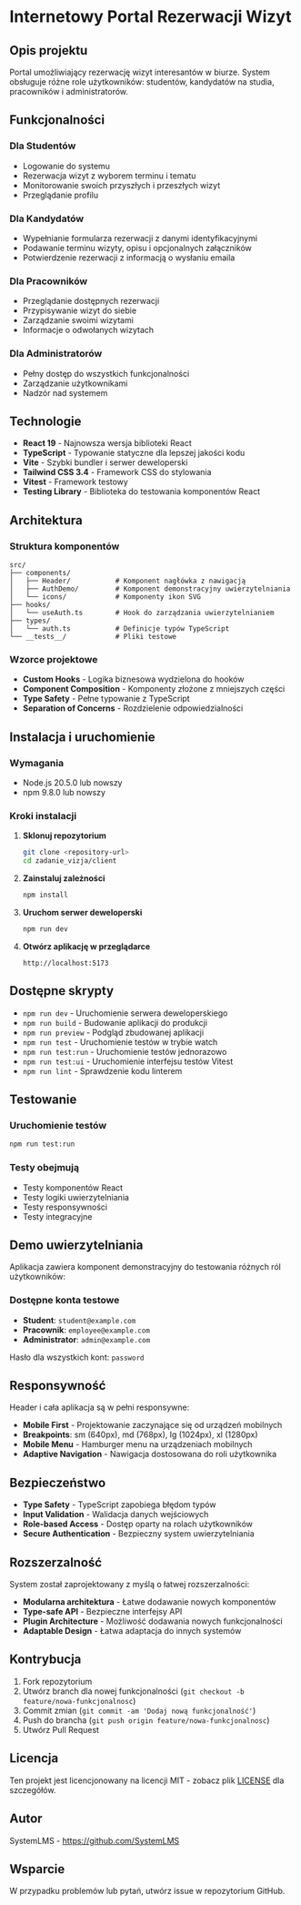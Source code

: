 # Internetowy Portal Rezerwacji Wizyt

## Opis projektu

Portal umożliwiający rezerwację wizyt interesantów w biurze. System obsługuje różne role użytkowników: studentów, kandydatów na studia, pracowników i administratorów.

## Funkcjonalności

### Dla Studentów
- Logowanie do systemu
- Rezerwacja wizyt z wyborem terminu i tematu
- Monitorowanie swoich przyszłych i przeszłych wizyt
- Przeglądanie profilu

### Dla Kandydatów
- Wypełnianie formularza rezerwacji z danymi identyfikacyjnymi
- Podawanie terminu wizyty, opisu i opcjonalnych załączników
- Potwierdzenie rezerwacji z informacją o wysłaniu emaila

### Dla Pracowników
- Przeglądanie dostępnych rezerwacji
- Przypisywanie wizyt do siebie
- Zarządzanie swoimi wizytami
- Informacje o odwołanych wizytach

### Dla Administratorów
- Pełny dostęp do wszystkich funkcjonalności
- Zarządzanie użytkownikami
- Nadzór nad systemem

## Technologie

- **React 19** - Najnowsza wersja biblioteki React
- **TypeScript** - Typowanie statyczne dla lepszej jakości kodu
- **Vite** - Szybki bundler i serwer deweloperski
- **Tailwind CSS 3.4** - Framework CSS do stylowania
- **Vitest** - Framework testowy
- **Testing Library** - Biblioteka do testowania komponentów React

## Architektura

### Struktura komponentów
```
src/
├── components/
│   ├── Header/           # Komponent nagłówka z nawigacją
│   ├── AuthDemo/         # Komponent demonstracyjny uwierzytelniania
│   └── icons/            # Komponenty ikon SVG
├── hooks/
│   └── useAuth.ts        # Hook do zarządzania uwierzytelnianiem
├── types/
│   └── auth.ts           # Definicje typów TypeScript
└── __tests__/            # Pliki testowe
```

### Wzorce projektowe
- **Custom Hooks** - Logika biznesowa wydzielona do hooków
- **Component Composition** - Komponenty złożone z mniejszych części
- **Type Safety** - Pełne typowanie z TypeScript
- **Separation of Concerns** - Rozdzielenie odpowiedzialności

## Instalacja i uruchomienie

### Wymagania
- Node.js 20.5.0 lub nowszy
- npm 9.8.0 lub nowszy

### Kroki instalacji

1. **Sklonuj repozytorium**
   ```bash
   git clone <repository-url>
   cd zadanie_vizja/client
   ```

2. **Zainstaluj zależności**
   ```bash
   npm install
   ```

3. **Uruchom serwer deweloperski**
   ```bash
   npm run dev
   ```

4. **Otwórz aplikację w przeglądarce**
   ```
   http://localhost:5173
   ```

## Dostępne skrypty

- `npm run dev` - Uruchomienie serwera deweloperskiego
- `npm run build` - Budowanie aplikacji do produkcji
- `npm run preview` - Podgląd zbudowanej aplikacji
- `npm run test` - Uruchomienie testów w trybie watch
- `npm run test:run` - Uruchomienie testów jednorazowo
- `npm run test:ui` - Uruchomienie interfejsu testów Vitest
- `npm run lint` - Sprawdzenie kodu linterem

## Testowanie

### Uruchomienie testów
```bash
npm run test:run
```

### Testy obejmują
- Testy komponentów React
- Testy logiki uwierzytelniania
- Testy responsywności
- Testy integracyjne

## Demo uwierzytelniania

Aplikacja zawiera komponent demonstracyjny do testowania różnych ról użytkowników:

### Dostępne konta testowe
- **Student**: `student@example.com`
- **Pracownik**: `employee@example.com`
- **Administrator**: `admin@example.com`

Hasło dla wszystkich kont: `password`

## Responsywność

Header i cała aplikacja są w pełni responsywne:
- **Mobile First** - Projektowanie zaczynające się od urządzeń mobilnych
- **Breakpoints**: sm (640px), md (768px), lg (1024px), xl (1280px)
- **Mobile Menu** - Hamburger menu na urządzeniach mobilnych
- **Adaptive Navigation** - Nawigacja dostosowana do roli użytkownika

## Bezpieczeństwo

- **Type Safety** - TypeScript zapobiega błędom typów
- **Input Validation** - Walidacja danych wejściowych
- **Role-based Access** - Dostęp oparty na rolach użytkowników
- **Secure Authentication** - Bezpieczny system uwierzytelniania

## Rozszerzalność

System został zaprojektowany z myślą o łatwej rozszerzalności:
- **Modularna architektura** - Łatwe dodawanie nowych komponentów
- **Type-safe API** - Bezpieczne interfejsy API
- **Plugin Architecture** - Możliwość dodawania nowych funkcjonalności
- **Adaptable Design** - Łatwa adaptacja do innych systemów

## Kontrybucja

1. Fork repozytorium
2. Utwórz branch dla nowej funkcjonalności (`git checkout -b feature/nowa-funkcjonalnosc`)
3. Commit zmian (`git commit -am 'Dodaj nową funkcjonalność'`)
4. Push do brancha (`git push origin feature/nowa-funkcjonalnosc`)
5. Utwórz Pull Request

## Licencja

Ten projekt jest licencjonowany na licencji MIT - zobacz plik [LICENSE](LICENSE) dla szczegółów.

## Autor

SystemLMS - https://github.com/SystemLMS

## Wsparcie

W przypadku problemów lub pytań, utwórz issue w repozytorium GitHub.